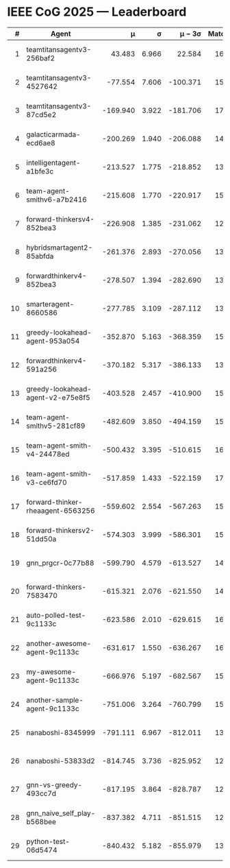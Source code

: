 # IEEE CoG 2025 — Leaderboard

| # | Agent | μ | σ | μ − 3σ | Matches | Updated |
|---:|---|---:|---:|---:|---:|---|
| 1 | teamtitansagentv3-256baf2 | 43.483 | 6.966 | 22.584 | 16256 | 2025-08-23 15:50 |
| 2 | teamtitansagentv3-4527642 | -77.554 | 7.606 | -100.371 | 15470 | 2025-08-23 15:50 |
| 3 | teamtitansagentv3-87cd5e2 | -169.940 | 3.922 | -181.706 | 17006 | 2025-08-23 15:50 |
| 4 | galacticarmada-ecd6ae8 | -200.269 | 1.940 | -206.088 | 14760 | 2025-08-23 15:50 |
| 5 | intelligentagent-a1bfe3c | -213.527 | 1.775 | -218.852 | 13348 | 2025-08-23 15:50 |
| 6 | team-agent-smithv6-a7b2416 | -215.608 | 1.770 | -220.917 | 15820 | 2025-08-23 15:50 |
| 7 | forward-thinkersv4-852bea3 | -226.908 | 1.385 | -231.062 | 12810 | 2025-08-23 15:50 |
| 8 | hybridsmartagent2-85abfda | -261.376 | 2.893 | -270.056 | 13772 | 2025-08-23 15:50 |
| 9 | forwardthinkerv4-852bea3 | -278.507 | 1.394 | -282.690 | 13004 | 2025-08-23 15:50 |
| 10 | smarteragent-8660586 | -277.785 | 3.109 | -287.112 | 13610 | 2025-08-23 15:50 |
| 11 | greedy-lookahead-agent-953a054 | -352.870 | 5.163 | -368.359 | 15050 | 2025-08-23 15:50 |
| 12 | forwardthinkerv4-591a256 | -370.182 | 5.317 | -386.133 | 13100 | 2025-08-23 15:50 |
| 13 | greedy-lookahead-agent-v2-e75e8f5 | -403.528 | 2.457 | -410.900 | 15830 | 2025-08-23 15:50 |
| 14 | team-agent-smithv5-281cf89 | -482.609 | 3.850 | -494.159 | 15600 | 2025-08-23 15:50 |
| 15 | team-agent-smith-v4-24478ed | -500.432 | 3.395 | -510.615 | 16382 | 2025-08-23 15:50 |
| 16 | team-agent-smith-v3-ce6fd70 | -517.859 | 1.433 | -522.159 | 17022 | 2025-08-23 15:50 |
| 17 | forward-thinker-rheaagent-6563256 | -559.602 | 2.554 | -567.263 | 15120 | 2025-08-23 15:50 |
| 18 | forward-thinkersv2-51dd50a | -574.303 | 3.999 | -586.301 | 15600 | 2025-08-23 15:50 |
| 19 | gnn_prgcr-0c77b88 | -599.790 | 4.579 | -613.527 | 14180 | 2025-08-23 15:50 |
| 20 | forward-thinkers-7583470 | -615.321 | 2.076 | -621.550 | 14720 | 2025-08-23 15:50 |
| 21 | auto-polled-test-9c1133c | -623.586 | 2.010 | -629.615 | 16040 | 2025-08-23 15:50 |
| 22 | another-awesome-agent-9c1133c | -631.617 | 1.550 | -636.267 | 16780 | 2025-08-23 15:50 |
| 23 | my-awesome-agent-9c1133c | -666.976 | 5.197 | -682.567 | 15840 | 2025-08-23 15:50 |
| 24 | another-sample-agent-9c1133c | -751.006 | 3.264 | -760.799 | 15840 | 2025-08-23 15:50 |
| 25 | nanaboshi-8345999 | -791.111 | 6.967 | -812.011 | 13390 | 2025-08-23 15:50 |
| 26 | nanaboshi-53833d2 | -814.745 | 3.736 | -825.952 | 12220 | 2025-08-23 15:50 |
| 27 | gnn-vs-greedy-493cc7d | -817.195 | 3.864 | -828.787 | 12900 | 2025-08-23 15:50 |
| 28 | gnn_naive_self_play-b568bee | -837.382 | 4.711 | -851.515 | 12800 | 2025-08-23 15:50 |
| 29 | python-test-06d5474 | -840.432 | 5.182 | -855.979 | 13070 | 2025-08-23 15:50 |
